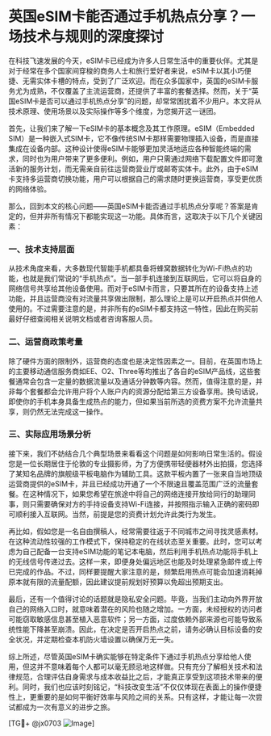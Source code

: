 # 英国eSIM卡能否通过手机热点分享？一场技术与规则的深度探讨

在科技飞速发展的今天，eSIM卡已经成为许多人日常生活中的重要伙伴。尤其是对于经常在多个国家间穿梭的商务人士和旅行爱好者来说，eSIM卡以其小巧便捷、无需实体卡槽的特点，受到了广泛欢迎。而在众多国家中，英国的eSIM卡服务尤为成熟，不仅覆盖了主流运营商，还提供了丰富的套餐选择。然而，关于“英国eSIM卡是否可以通过手机热点分享”的问题，却常常困扰着不少用户。本文将从技术原理、使用场景以及实际操作等多个维度，为您揭开这一谜团。

首先，让我们来了解一下eSIM卡的基本概念及其工作原理。eSIM（Embedded SIM）是一种嵌入式SIM卡，它不像传统SIM卡那样需要物理插入设备，而是直接集成在设备内部。这种设计使得eSIM卡能够更加灵活地适应各种智能终端的需求，同时也为用户带来了更多便利。例如，用户只需通过网络下载配置文件即可激活新的服务计划，而无需亲自前往运营商营业厅或邮寄实体卡。此外，由于eSIM卡支持多运营商切换功能，用户可以根据自己的需求随时更换运营商，享受更优质的网络体验。

那么，回到本文的核心问题——英国eSIM卡能否通过手机热点分享呢？答案是肯定的，但并非所有情况下都能实现这一功能。具体而言，这取决于以下几个关键因素：

### 一、技术支持层面
从技术角度来看，大多数现代智能手机都具备将蜂窝数据转化为Wi-Fi热点的功能，也就是我们常说的“手机热点”。当一部手机连接到互联网后，它可以将自身的网络信号共享给其他设备使用。而对于eSIM卡而言，只要其所在的设备支持上述功能，并且运营商没有对流量共享做出限制，那么理论上是可以开启热点并供他人使用的。不过需要注意的是，并非所有的eSIM卡都支持这一特性，因此在购买前最好仔细查阅相关说明文档或者咨询客服人员。

### 二、运营商政策考量
除了硬件方面的限制外，运营商的态度也是决定性因素之一。目前，在英国市场上的主要移动通信服务商如EE、O2、Three等均推出了各自的eSIM产品线，这些套餐通常会包含一定量的数据流量以及通话分钟数等内容。然而，值得注意的是，并非每个套餐都会允许用户将个人账户内的资源分配给第三方设备享用。换句话说，即使你的手机本身具备生成热点的能力，但如果当前所选的资费方案不允许流量共享，则仍然无法完成这一操作。

### 三、实际应用场景分析
接下来，我们不妨结合几个典型场景来看看这个问题是如何影响日常生活的。假设您是一位长期居住于伦敦的专业摄影师，为了方便携带轻便器材外出拍摄，您选择了某知名品牌的旗舰级平板电脑作为辅助工具。这款平板内置了一张来自当地顶级运营商提供的eSIM卡，并且已经成功开通了一个不限速且覆盖范围广泛的流量套餐。在这种情况下，如果您希望在旅途中将自己的网络连接开放给同行的助理同事，则只需要确保对方的手持设备支持Wi-Fi连接，并按照指示输入正确的密码即可顺利接入互联网。当然，前提是您的资费计划允许此类行为发生。

再比如，假如您是一名自由撰稿人，经常需要往返于不同城市之间寻找灵感素材。在这种流动性较强的工作模式下，保持稳定的在线状态至关重要。此时，您可以考虑为自己配备一台支持eSIM功能的笔记本电脑，然后利用手机热点功能将手机上的无线信号传递过去。这样一来，即便身处偏远地区也能及时处理紧急邮件或上传已完成的作品。不过，同样要提醒大家注意的是，频繁启用热点可能会加速消耗掉原本就有限的流量配额，因此建议提前规划好预算以免超出预期支出。

最后，还有一个值得讨论的话题就是隐私安全问题。毕竟，当我们主动向外界开放自己的网络入口时，就意味着潜在的风险也随之增加。一方面，未经授权的访问者可能窃取敏感信息甚至植入恶意软件；另一方面，过度依赖外部来源也可能导致系统性能下降甚至崩溃。因此，在决定是否开启热点之前，请务必确认目标设备的安全状况，并定期检查本机防火墙设置以确保万无一失。

综上所述，尽管英国eSIM卡确实能够在特定条件下通过手机热点分享给他人使用，但这并不意味着每个人都可以毫无顾忌地这样做。只有充分了解相关技术和法律规范，合理评估自身需求与成本收益比之后，才能真正享受到这项技术带来的便利。同时，我们也应该时刻铭记，“科技改变生活”不仅仅体现在表面上的操作便捷性上，更重要的是如何平衡好效率与风险之间的关系。只有这样，才能让每一次尝试都成为一次有意义的进步之旅。

[TG💪+ @jx0703 ![Image](https://github.com/user-attachments/assets/dbca1d08-cadb-493c-b0ec-ad6f7a83f270)]
